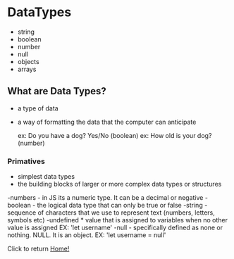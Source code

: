 # DataTypes

- string
- boolean
- number
- null
- objects
- arrays

## What are Data Types?

- a type of data

- a way of formatting the data that the computer can anticipate

    ex: Do you have a dog? Yes/No (boolean)
    ex: How old is your dog? (number)

### Primatives

- simplest data types
- the building blocks of larger or more complex data types or structures

-numbers
    - in JS its a numeric type. It can be a decimal or negative
-boolean
    - the logical data type that can only be true or false
-string
    - sequence of characters that we use to represent text (numbers, letters, symbols etc)
-undefined
    * value that is assigned to variables when no other value is assigned
        EX: 'let username'
-null
    - specifically defined as none or nothing. NULL. It is an object.
        EX: 'let username = null'

Click to return [Home!](../README.md)